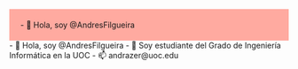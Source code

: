 <div style="background-color: #FFAAA0; padding: 20px;">
  - 👋 Hola, soy @AndresFilgueira
</div>
- 👋 Hola, soy @AndresFilgueira
- 👀 Soy estudiante del Grado de Ingeniería Informática en la UOC
- 📫 andrazer@uoc.edu

<!---
AndresFilgueira/AndresFilgueira is a ✨ special ✨ repository because its `README.md` (this file) appears on your GitHub profile.
You can click the Preview link to take a look at your changes.
--->
